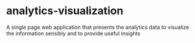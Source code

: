 # analytics-visualization
A single page web application that presents the analytics data to visualize the information sensibly and to provide useful insights
